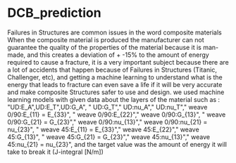 # DCB_prediction
Failures in Structures are common issues in the word composite materials 
When the composite material is produced the manufacturer can not guarantee the quality of the properties of the material because it is man-made, and this creates a deviation of + -15% to the amount of energy required to cause a fracture,
 it is a very important subject because there are a lot of accidents that happen because of Failures in Structures (Titanic, Challenger, etc), and getting a machine learning to understand what is the energy that leads to fracture can even save a life if it will be very accurate and make composite Structures safer to use and design.
we used machine learning models with given data about the layers of the material such as :
"UD:E_A",UD:E_T",UD:G_A",
" UD:G_T"," UD:nu_A"," UD:nu_T"," weave 0/90:E_{11} = E_{33}",
" weave 0/90:E_{22}"," weave 0/90:G_{13}",
" weave 0/90:G_{21} = G_{23}"," weave 0/90:nu_{13}"," weave 0/90:nu_{21} = nu_{23}",
" weave 45:E_{11} = E_{33}"," weave 45:E_{22}"," weave 45:G_{13}",
" weave 45:G_{21} = G_{23}"," weave 45:nu_{13}"," weave 45:nu_{21} = nu_{23}",
and the target value was the amount of energy it will take to break it (J-integral [N/m])
